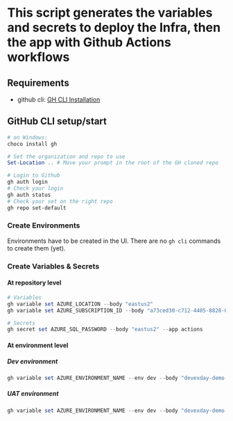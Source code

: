 # This script generates the variables and secrets to deploy the Infra, then the app with Github Actions workflows

## Requirements

- github cli: [GH CLI Installation](https://github.com/cli/cli#installation)

## GitHub CLI setup/start

```powershell
# on Windows:
choco install gh

# Set the organization and repo to use
Set-Location .. # Move your prompt in the root of the GH cloned repo

# Login to Github
gh auth login
# Check your login
gh auth status
# Check your set on the right repo
gh repo set-default
```

### Create Environments

Environments have to be created in the UI. There are no `gh cli` commands to create them (yet).

### Create Variables & Secrets

#### At repository level

```powershell
# Variables
gh variable set AZURE_LOCATION --body "eastus2"
gh variable set AZURE_SUBSCRIPTION_ID --body "a73ced30-c712-4405-8828-67a833b1e39a"

# Secrets
gh secret set AZURE_SQL_PASSWORD --body "eastus2" --app actions

```

#### At environment level

##### Dev environment

```powershell
gh variable set AZURE_ENVIRONMENT_NAME --env dev --body "devexday-demo-dev"
```

##### UAT environment

```powershell
gh variable set AZURE_ENVIRONMENT_NAME --env dev --body "devexday-demo-uat"
```

